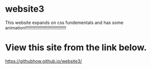 # website3
This website expands on css fundementals and has some animation!!!!!!!!!!!!!!!!!!!!!!!!!!!!!!!!!
# View this site from the link below.
https://githubhow.github.io/website3/